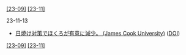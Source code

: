 [\[23-09\]](2309.md) [\[23-11\]](2311.md)

23-11-13
* [日焼け対策でほくろが有意に減少。 (James Cook University)](https://www.jcu.edu.au/news/releases/2023/june/covering-children-checks-cancer) ([DOI](https://doi.org/10.3390/cancers15061762))

[\[23-09\]](2309.md) [\[23-11\]](2311.md)
